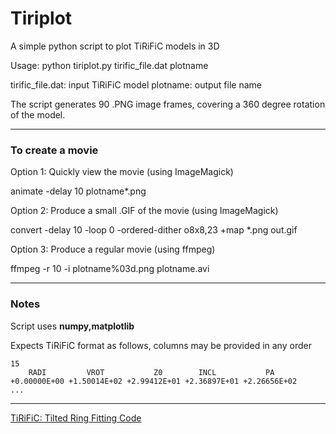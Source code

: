 # Tiriplot

A simple python script to plot TiRiFiC models in 3D

Usage: python tiriplot.py tirific_file.dat plotname

tirific_file.dat: input TiRiFiC model
plotname: output file name

The script generates 90 .PNG image frames, covering a 360 degree rotation of the model.

---

### To create a movie

Option 1: Quickly view the movie (using ImageMagick)

animate -delay 10 plotname*.png

Option 2: Produce a small .GIF of the movie (using ImageMagick)

convert -delay 10 -loop 0 -ordered-dither o8x8,23 +map *.png out.gif

Option 3: Produce a regular movie (using ffmpeg)

ffmpeg -r 10 -i plotname%03d.png plotname.avi

---

### Notes

Script uses **numpy,matplotlib**

Expects TiRiFiC format as follows, columns may be provided in any order

```
15
    RADI         VROT           Z0        INCL           PA       
+0.00000E+00 +1.50014E+02 +2.99412E+01 +2.36897E+01 +2.26656E+02 
...
```
---

[TiRiFiC: Tilted Ring Fitting Code](http://gigjozsa.github.io/tirific/)